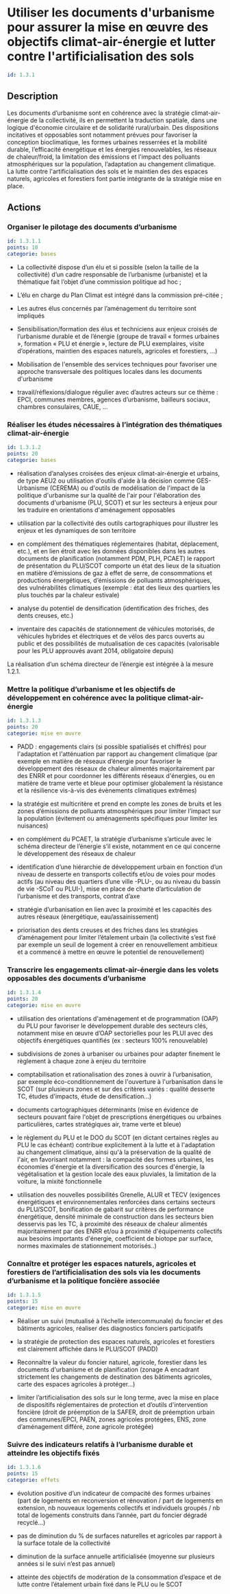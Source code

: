 # Utiliser les documents d'urbanisme pour assurer la mise en œuvre des objectifs climat-air-énergie et lutter contre l'artificialisation des sols
```yaml
id: 1.3.1
```
## Description
Les documents d’urbanisme sont en cohérence avec la stratégie climat-air-énergie de la collectivité, ils en permettent la traduction spatiale, dans une logique d'économie circulaire et de solidarité rural/urbain. Des dispositions incitatives et opposables sont notamment prévues pour favoriser la conception bioclimatique, les formes urbaines resserrées et la mobilité durable, l’efficacité énergétique et les énergies renouvelables, les réseaux de chaleur/froid, la limitation des émissions et l'impact des polluants atmosphériques sur la population, l’adaptation au changement climatique. La lutte contre l'artificialisation des sols et le maintien des des espaces naturels, agricoles et forestiers font partie intégrante de la stratégie mise en place.



## Actions
### Organiser le pilotage des documents d’urbanisme
```yaml
id: 1.3.1.1
points: 10
categorie: bases
```
- La collectivité dispose d’un élu et si possible (selon la taille de la collectivité) d’un cadre responsable de l’urbanisme (urbaniste) et la thématique fait l’objet d’une commission politique ad hoc ;

- L’élu en charge du Plan Climat est intégré dans la commission pré-citée ;

- Les autres élus concernés par l’aménagement du territoire sont impliqués

- Sensibilisation/formation des élus et techniciens aux enjeux croisés de l’urbanisme durable et de l’énergie (groupe de travail « formes urbaines », formation « PLU et énergie », lecture de PLU exemplaires, visite d’opérations, maintien des espaces naturels, agricoles et forestiers, …)

- Mobilisation de l'ensemble des services techniques pour favoriser une approche transversale des politiques locales dans les documents d'urbanisme

- travail/réflexions/dialogue régulier avec d’autres acteurs sur ce thème : EPCI, communes membres, agences d’urbanisme, bailleurs sociaux, chambres consulaires, CAUE, …




### Réaliser les études nécessaires à l’intégration des thématiques climat-air-énergie
```yaml
id: 1.3.1.2
points: 20
categorie: bases
```
 - réalisation d’analyses croisées des enjeux climat-air-énergie et urbains, de type AEU2 ou utilisation d'outils d'aide à la décision comme GES-Urbanisme (CEREMA) ou d'outils de modélisation de l'impact de la politique d'urbanisme sur la qualité de l'air pour l'élaboration des documents d'urbanisme (PLU, SCOT) et sur les secteurs à enjeux pour les traduire en orientations d'aménagement opposables

- utilisation par la collectivité des outils cartographiques pour illustrer les enjeux et les dynamiques de son territoire

 - en complément des thématiques réglementaires (habitat, déplacement, etc.), et en lien étroit avec les données disponibles dans les autres documents de planification (notamment PDM, PLH, PCAET) le rapport de présentation du PLU/SCOT comporte un état des lieux de la situation en matière d’émissions de gaz à effet de serre, de consommations et productions énergétiques, d’émissions de polluants atmosphériques, des vulnérabilités climatiques (exemple : état des lieux des quartiers les plus touchés par la chaleur estivale)

- analyse du potentiel de densification (identification des friches, des dents creuses, etc.)

- inventaire des capacités de stationnement de véhicules motorisés, de véhicules hybrides et électriques et de vélos des parcs ouverts au public et des possibilités de mutualisation de ces capacités (valorisable pour les PLU approuvés avant 2014, obligatoire depuis)

La réalisation d’un schéma directeur de l’énergie est intégrée à la mesure 1.2.1.






### Mettre la politique d’urbanisme et les objectifs de développement en cohérence avec la politique climat-air-énergie
```yaml
id: 1.3.1.3
points: 20
categorie: mise en œuvre
```
 - PADD : engagements clairs (si possible spatialisés et chiffrés) pour l'adaptation et l'atténuation par rapport au changement climatique (par exemple en matière de réseaux d’énergie pour favoriser le développement des réseaux de chaleur alimentés majoritairement par des ENRR et pour coordonner les différents réseaux d'énergies, ou en matière de trame verte et bleue pour optimiser globalement la résistance et la résilience vis-à-vis des évènements climatiques extrêmes)

 - la stratégie est multicritère et prend en compte les zones de bruits et les zones d’émissions de polluants atmosphériques pour limiter l’impact sur la population (évitement ou aménagements spécifiques pour limiter les nuisances)

- en complément du PCAET, la stratégie d’urbanisme s’articule avec le schéma directeur de l’énergie s’il existe, notamment en ce qui concerne le développement des réseaux de chaleur

- identification d’une hiérarchie de développement urbain en fonction d’un niveau de desserte en transports collectifs et/ou de voies pour modes actifs (au niveau des quartiers d’une ville -PLU-, ou au niveau du bassin de vie -SCoT ou PLUI-), mise en place de charte d’articulation de l’urbanisme et des transports, contrat d’axe

- stratégie d’urbanisation en lien avec la proximité et les capacités des autres réseaux (énergétique, eau/assainissement)

-  priorisation des dents creuses et des friches dans les stratégies d’aménagement pour limiter l’étalement urbain (la collectivité s’est fixé par exemple un seuil de logement à créer en renouvellement ambitieux et a commencé à mettre en œuvre le potentiel de renouvellement)




### Transcrire les engagements climat-air-énergie dans les volets opposables des documents d’urbanisme
```yaml
id: 1.3.1.4
points: 20
categorie: mise en œuvre
```
- utilisation des orientations d'aménagement et de programmation (OAP) du PLU pour favoriser le développement durable des secteurs clés, notamment mise en œuvre d’OAP sectorielles pour les PLUI avec des objectifs énergétiques quantifiés (ex : secteurs 100% renouvelable)

- subdivisions de zones à urbaniser ou urbaines pour adapter finement le règlement à chaque zone à enjeu du territoire

- comptabilisation et rationalisation des zones à ouvrir à l’urbanisation, par exemple éco-conditionnement de l'ouverture à l'urbanisation dans le SCOT (sur plusieurs zones et sur des critères variés : qualité desserte TC, études d'impacts, étude de densification...)

- documents cartographiques déterminants (mise en évidence de secteurs pouvant faire l'objet de prescriptions énergétiques ou urbaines particulières, cartes stratégiques air, trame verte et bleue)

- le règlement du PLU et le DOO du SCOT (en dictant certaines règles au PLU le cas échéant) contribue explicitement à la lutte et à l'adaptation au changement climatique, ainsi qu'à la préservation de la qualité de l'air, en favorisant notamment : la compacité des formes urbaines, les économies d'énergie et la diversification des sources d'énergie, la végétalisation et la gestion locale des eaux pluviales, la limitation de la voiture, la mixité fonctionnelle

- utilisation des nouvelles possibilités Grenelle, ALUR et TECV (exigences énergétiques et environnementales renforcées dans certains secteurs du PLU/SCOT, bonification de gabarit sur critères de performance énergétique, densité minimale de construction dans les secteurs bien desservis pas les TC, à proximité des réseaux de chaleur alimentés majoritairement par des ENRR et/ou à proximité d'équipements collectifs aux besoins importants d'énergie, coefficient de biotope par surface, normes maximales de stationnement motorisés..)




### Connaître et protéger les  espaces naturels, agricoles et forestiers de l’artificialisation des sols via les documents d’urbanisme et la politique foncière associée
```yaml
id: 1.3.1.5
points: 15
categorie: mise en œuvre
```
- Réaliser un suivi (mutualisé à l’échelle intercommunale) du foncier et des bâtiments agricoles, réaliser des diagnostics fonciers participatifs 

- la stratégie de protection des  espaces naturels, agricoles et forestiers est clairement affichée dans le PLU/SCOT (PADD)

- Reconnaître la valeur du foncier naturel, agricole, forestier dans les documents d'urbanisme et de planification (zonage A encadrant strictement les changements de destination des bâtiments agricoles, carte des espaces agricoles à protéger...)

- limiter l’artificialisation des sols sur le long terme, avec la mise en place de dispositifs réglementaires de protection et d’outils d'intervention foncière (droit de préemption de la SAFER, droit de préemption urbain des communes/EPCI, PAEN, zones agricoles protégées, ENS, zone d’aménagement différé, zone agricole protégée)






### Suivre des indicateurs relatifs à l’urbanisme durable et atteindre les objectifs fixés
```yaml
id: 1.3.1.6
points: 15
categorie: effets
```
- évolution positive d’un indicateur de compacité des formes urbaines (part de logements en reconversion et rénovation / part de logements en extension, nb nouveaux logements collectifs et individuels groupés / nb total de logements construits dans l’année, part du foncier dégradé recyclé...)

- pas de diminution du % de surfaces naturelles et agricoles par rapport à la surface totale de la collectivité 

- diminution de la surface annuelle artificialisée (moyenne sur plusieurs années si le suivi n’est pas annuel)

- atteinte des objectifs de modération de la consommation d’espace et de lutte contre l’étalement urbain fixé dans le PLU ou le SCOT






